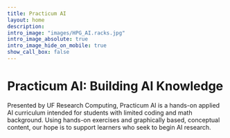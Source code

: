 ```yaml
---
title: Practicum AI
layout: home
description: 
intro_image: "images/HPG_AI.racks.jpg"
intro_image_absolute: true
intro_image_hide_on_mobile: true
show_call_box: false
---
```


# Practicum AI: Building AI Knowledge

Presented by UF Research Computing, Practicum AI is a hands-on applied AI curriculum intended for students with limited coding and math background. Using hands-on exercises and graphically based, conceptual content, our hope is to support learners who seek to begin AI research.
